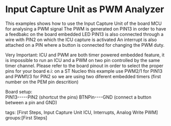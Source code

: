 Input Capture Unit as PWM Analyzer
===================================

This examples shows how to use the Input Capture Unit of the board MCU for analysing a PWM signal 
The PWM is generated on PIN13 in order to have a feedbakc on the board embedded LED
PIN13 is also connected through a wire with PIN2 on which the ICU capture is activated
An interrupt is also attached on a PIN where a button is connected for changing the PWM duty.

Very Important: ICU and PWM are both timer powered embedded feature, it is impossible to run an ICU and a PWM
on two pin controlled by the same timer channel. 
Please refer to the board pinout in order to select the proper pins for your board
e.i: on a ST Nucleo this example use PWM2/1 for PIN13 and PWM1/3 for PIN2 so we are using two diferent embedded timers (first number on the PEM pin descrition)

Board setup:   
  PIN13-----PIN2  (shortcut the pins)
  BTNPin----GND   (connect a button between a pin and GND)  

tags: [First Steps, Input Capture Unit ICU, Interrupts, Analog Write PWM]  
groups:[First Steps]


